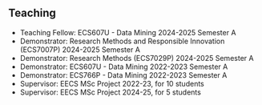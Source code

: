 ## Teaching

<ul style="margin:0 0 5px;">
  <li>Teaching Fellow: ECS607U - Data Mining 2024-2025 Semester A</li>
  <li>Demonstrator: Research Methods and Responsible Innovation (ECS7007P) 2024-2025 Semester A</li>
  <li>Demonstrator: Research Methods (ECS7029P) 2024-2025 Semester A</li>
  <li>Demonstrator: ECS607U - Data Mining 2022-2023 Semester A</li>
  <li>Demonstrator: ECS766P - Data Mining 2022-2023 Semester A</li>
  <li>Supervisor: EECS MSc Project 2022-23, for 10 students</li>
  <li>Supervisor: EECS MSc Project 2024-25, for 5 students</li>
</ul>
